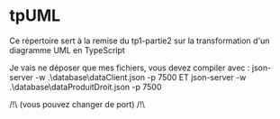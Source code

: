 # tpUML
Ce répertoire sert à la remise du tp1-partie2 sur la transformation d'un diagramme UML en TypeScript

Je vais ne déposer que mes fichiers, 
vous devez compiler avec : 
json-server -w .\database\dataClient.json -p 7500
ET
json-server -w .\database\dataProduitDroit.json -p 7500

/!\ (vous pouvez changer de port) /!\
